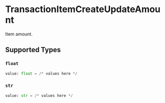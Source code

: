 # TransactionItemCreateUpdateAmount

Item amount.


## Supported Types

### `float`

```python
value: float = /* values here */
```

### `str`

```python
value: str = /* values here */
```

